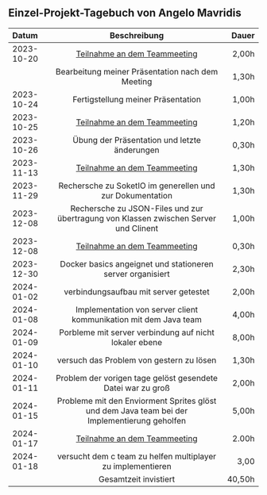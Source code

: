 
## Einzel-Projekt-Tagebuch von Angelo Mavridis

| **Datum**  |                           **Beschreibung**                                                   | **Dauer** |
|:-----------|:--------------------------------------------------------------------------------------------:|----------:|
| 2023-10-20 | [Teilnahme an dem Teammeeting](../Projekt-Dokumentation/Eintrag02.md)                        |     2,00h |
|            |           Bearbeitung meiner Präsentation nach dem Meeting                                   |     1,30h |
| 2023-10-24 |                  Fertigstellung meiner Präsentation                                          |     1,00h |
| 2023-10-25 | [Teilnahme an dem Teammeeting](../Projekt-Dokumentation/Eintrag03.md)                        |     1,20h |
| 2023-10-26 |             Übung der Präsentation und letzte änderungen                                     |     0,30h |
| 2023-11-13 |  [Teilnahme an dem Teammeeting](../Projekt-Dokumentation/Eintrag04.md)                       |     1,30h |
| 2023-11-29 | Rechersche zu SoketIO im generellen und zur Dokumentation                                    |     1,30h |
| 2023-12-08 | Rechersche zu JSON-Files und zur übertragung von Klassen zwischen Server und Clinent         |     1,00h |
| 2023-12-08 | [Teilnahme an dem Teammeeting](../Projekt-Dokumentation/Eintrag06.md)                        |     0,30h |
| 2023-12-30 | Docker basics angeignet und stationeren server organisiert                                   |     2,30h |
| 2024-01-02 | verbindungsaufbau mit server getestet                                                        |     2,00h |
| 2024-01-08 | Implementation von server client kommunikation mit dem Java team                             |     4,00h |
| 2024-01-09 | Porbleme mit server verbindung auf nicht lokaler ebene                                       |     8,00h |
| 2024-01-10 | versuch das Problem von gestern zu lösen                                                     |     1,30h |
| 2024-01-11 | Problem der vorigen tage gelöst gesendete Datei war zu groß                                  |     2,00h |
| 2024-01-15 | Probleme mit den Enviorment Sprites glöst und dem Java team bei der Implementierung geholfen |     5,00h |
| 2024-01-17 | [Teilnahme an dem Teammeeting](../Projekt-Dokumentation/Eintrag09.md)                        |     2.00h |
| 2024-01-18 | versucht dem c team zu helfen multiplayer zu implementieren                                  |     3,00  |
|            |                      Gesamtzeit invistiert                                                   |    40,50h |